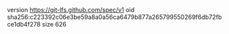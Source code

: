 version https://git-lfs.github.com/spec/v1
oid sha256:c223392c06e3be59a8a0a56ca6479b877a265799550269f6db72fbce1db4f278
size 626
